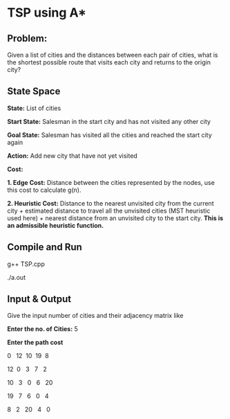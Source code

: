 # TSP using A*

## Problem:

Given a list of cities and the distances between each pair of cities, what is the shortest possible route that visits each city and returns to the origin city?

## State Space

**State:** List of cities

**Start State:** Salesman in the start city and has not visited any other city

**Goal State:** Salesman has visited all the cities and reached the start city again

**Action:** Add new city that have not yet visited

**Cost:**

**1. Edge Cost:** Distance between the cities represented by the nodes, use this cost to calculate g(n).
	
**2. Heuristic Cost:** Distance to the nearest unvisited city from the current city + estimated distance to travel all          the unvisited cities (MST heuristic used here) + nearest distance from an unvisited city to the start city. **This is an 	admissible heuristic function.**


## Compile and Run

g++ TSP.cpp

./a.out

## Input & Output

Give the input number of cities and their adjacency matrix like

**Enter the no. of Cities:** 5

**Enter the path cost**

0 &nbsp; 12 &nbsp;10  &nbsp;19  &nbsp;8 &nbsp;

12  &nbsp;0 &nbsp; 3 &nbsp;  7 &nbsp;  2 &nbsp;

10 &nbsp; 3 &nbsp;  0 &nbsp;  6 &nbsp;  20

19 &nbsp; 7 &nbsp;  6 &nbsp;  0 &nbsp;  4 &nbsp;

8 &nbsp; 2 &nbsp;  20 &nbsp; 4 &nbsp;  0 &nbsp;

